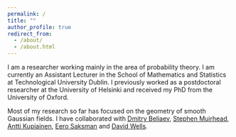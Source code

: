 ```yaml
---
permalink: /
title: ""
author_profile: true
redirect_from: 
  - /about/
  - /about.html
---
```



I am a researcher working mainly in the area of probability theory. I am currently an Assistant Lecturer in the School of Mathematics and Statistics at Technological University Dublin. I previously worked as a postdoctoral researcher at the University of Helsinki and received my PhD from the University of Oxford.

Most of my research so far has focused on the geometry of smooth Gaussian fields. I have collaborated with [Dmitry Beliaev](https://people.maths.ox.ac.uk/belyaev/), [Stephen Muirhead](https://stephenmuirhead.wordpress.com/), [Antti Kupiainen](https://researchportal.helsinki.fi/en/persons/antti-kupiainen), [Eero Saksman](https://researchportal.helsinki.fi/en/persons/eero-saksman) and [David Wells](https://dawells.github.io/).